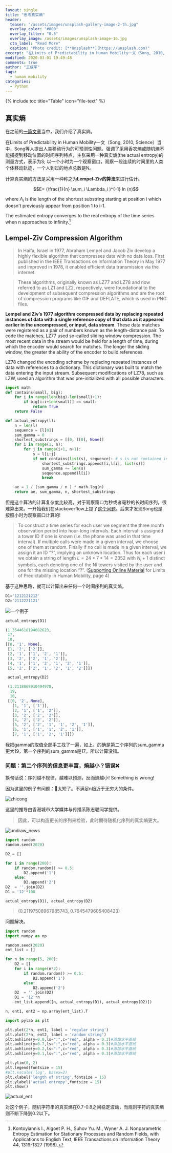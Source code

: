 ```yaml
---
layout: single
title: "思考真实熵"
header:
  teaser: "/assets/images/unsplash-gallery-image-2-th.jpg"
  overlay_color: "#000"
  overlay_filter: "0.5"
  overlay_image: /assets/images/unsplash-image-16.jpg
  cta_label: "Read More"
  caption: "Photo credit: [**Unsplash**](https://unsplash.com)"
excerpt: "在Limits of Predictability in Human Mobility一文（Song, 2010, Science）当中，Song等人提出人类移动行为的可预测性问题。强调了采用香农熵或随机熵不能捕捉到移动位置的时间序列特点，主张采用一种真实熵(the actual entropy)的测量方式，表示为S; 以一个小时为一个观察窗口，观察一段连续的时间里的人类个体移动轨迹，一个人到过的地点总数是N。"
modified: 2020-03-01 19:49:48
comments: true
author: "王成军"
tags:
  - human mobility
categories:
  - Python
---
```


{% include toc title="Table" icon="file-text" %}


## 真实熵

在之前的[一篇文章](https://computational-communication.com/python/predicatability/)当中，我们介绍了真实熵。

在Limits of Predictability in Human Mobility一文（Song, 2010, Science）当中，Song等人提出人类移动行为的可预测性问题。强调了采用香农熵或随机熵不能捕捉到移动位置的时间序列特点，主张采用一种真实熵(the actual entropy)的测量方式，表示为S; 以一个小时为一个观察窗口，观察一段连续的时间里的人类个体移动轨迹，一个人到过的地点总数是N。

计算真实熵的方法是采用一种称之为**Lempel-Ziv的算法**来进行估计。

$$E= (\frac{1}{n} \sum_i \Lambda_i )^{-1} ln (n)$$

where $\Lambda_i$ is the length of the shortest substring starting at position i which doesn't previously appear from position 1 to i-1.

The estimated entropy converges to the real entropy of the time series when n approaches to infinity.[^lz]

[^lz]: Kontoyiannis I., Algoet P. H., Suhov Yu. M., Wyner A. J. Nonparametric Entropy Estimation for Stationary Processes and Random Fields, with Applications to English Text, IEEE Transactions on Information Theory 44, 1319-1327 (1998).


## Lempel-Ziv Compression Algorithm

> In Haifa, Israel in 1977, Abraham Lempel and Jacob Ziv develop a highly flexible algorithm that compresses data with no data loss. First published in the IEEE Transactions on Information Theory in May 1977 and improved in 1978, it enabled efficient data transmission via the internet.

> These algorithms, originally known as LZ77 and LZ78 and now referred to as LZ1 and LZ2, respectively, were foundational to the development of subsequent compression algorithms and are the root of compression programs like GIF and DEFLATE, which is used in PNG files.

**Lempel and Ziv’s 1977 algorithm compressed data by replacing repeated instances of data with a single reference copy of that data as it appeared earlier in the uncompressed, or input, data stream**. These data matches were registered as a pair of numbers known as the length-distance pair. To code the matches, LZ77 used so-called sliding window compression. The most recent data in the stream would be held for a length of time, during which the encoder would search for matches. The longer the sliding window, the greater the ability of the encoder to build references.

LZ78 changed the encoding scheme by replacing repeated instances of data with references to a dictionary. This dictionary was built to match the data entering the input stream. Subsequent modifications of LZ78, such as LZW, used an algorithm that was pre-initialized with all possible characters.

```python
import math
def contains(small, big):
    for i in range(len(big)-len(small)+1):
        if big[i:i+len(small)] == small:
            return True
    return False

def actual_entropy(l):
    n = len(l)
    sequence = [l[0]]
    sum_gamma = 0
    shortest_substrings = [[0, l[0], None]]
    for i in range(1, n):
        for j in range(i+1, n+1):
            s = l[i:j]
            if not contains(list(s), sequence): # s is not contained in previous sequence
                shortest_substrings.append([i,l[i], list(s)])
                sum_gamma += len(s)
                sequence.append(l[i])
                break

    ae = 1 / (sum_gamma / n ) * math.log(n)            
    return ae, sum_gamma, n, shortest_substrings
```

但是这个算法的计算复杂度比较高，对于观察窗口为秒或者毫秒的长时间序列，很难算出来。一开始我们在stackoverflow上提了[这个问题](https://stackoverflow.com/questions/46296891/entropy-estimator-based-on-the-lempel-ziv-algorithm-using-python)。后来才发现Song也是按照小时为观察窗口计算的!

> To construct a time series for each user we segment the three month observation period into hour-long intervals. Each interval is assigned a tower ID if one is known (i.e. the phone was used in that time interval). If multiple calls were made in a given interval, we choose one of them at random. Finally if no call is made in a given interval, we assign it an ID “?”, implying an unknown location. Thus for each user i we obtain a string of length $L = 24 * 7 * 14 = 2352$ with $N_i + 1$ distinct symbols, each denoting one of the Ni towers visited by the user and one for the missing location “?”. ([Supporting Online Material](http://science.sciencemag.org/content/suppl/2010/02/18/327.5968.1018.DC1) for Limits of Predictability in Human Mobility, page 4)

基于这种思路，就可以计算出来任何一个时间序列的真实熵。


```Python
D1='1212121212'
D2='2112221121'
```

![一个例子](/assets/2019/2020-actual-entropy-Snip20200303_15.png)

```Python
actual_entropy(D1)

(1.3544618194082623,
 17,
 10,
[[0, '1', None],
 [1, '2', ['2']],
 [2, '1', ['1', '2', '1']],
 [3, '2', ['2', '1', '2']],
 [4, '1', ['1', '2', '1', '2', '1']],
 [5, '2', ['2', '1', '2', '1', '2']]])

 actual_entropy(D2)

 (1.2118868910494978,
  19,
  10,
 [[0, '2', None],
   [1, '1', ['1']],
   [2, '1', ['1', '2']],
   [3, '2', ['2', '2']],
   [4, '2', ['2', '2']],
   [5, '2', ['2', '1', '1', '2', '1']],
   [6, '1', ['1', '1', '2', '1']],
   [7, '1', ['1', '2', '1']]])
```

我把gamma的取值全部手工找了一遍，如上。的确是第二个序列的sum_gamma更大19，第一个序列的sum_gamma是17。所以计算没错。

### 问题：第二个序列的信息更丰富，熵越小？错误❌


换句话说：序列越不规律，越难以预测，反而熵越小! Something is wrong!

因为这里的例子有问题：太短了。不满足n趋近于无穷大的条件。

![zhicong](/assets/2019/zhicong.png)

这里的推导由香港城市大学媒体与传播系陈志聪同学提供。

> 因此，可以构造更长的序列来检验，此时期待随机化序列的真实熵更大。


![undraw_news](/assets/2019/undraw_news.svg)

```python
import random
random.seed(2020)

D2 = []

for i in range(200):
    if random.random() >= 0.5:
        D2.append('1')
    else:
        D2.append('2')
D2  = ''.join(D2)
D1 = '12'*100

actual_entropy(D1), actual_entropy(D2)
```

> (0.21197508967985743, 0.7645479605408423)

问题解决。

```python
import random
import numpy as np

random.seed(2020)
ent_list = []

for n in range(5, 200):
    D2 = []
    for i in range(n*2):
        if random.random() >= 0.5:
            D2.append('1')
        else:
            D2.append('2')
    D2  = ''.join(D2)
    D1 = '12'*n
    ent_list.append([n, actual_entropy(D1), actual_entropy(D2)])  

n, ent1, ent2 = np.array(ent_list).T

import pylab as plt

plt.plot(2*n, ent1, label = 'regular string')
plt.plot(2*n, ent2, label = 'random string')
plt.axhline(y=0.8,ls=":",c="red", alpha = 0.3)#添加水平直线
plt.axhline(y=0.7,ls=":",c="red", alpha = 0.3)#添加水平直线
plt.axhline(y=0.2,ls=":",c="red", alpha = 0.3)#添加水平直线
plt.axhline(y=0.1,ls=":",c="red", alpha = 0.3)#添加水平直线

plt.ylim(0, 2)
plt.legend(fontsize = 15)
#plt.xscale('log', basex=2)
plt.xlabel('length of string',fontsize = 15)
plt.ylabel('actual entropy',fontsize = 15)
plt.show()
```

![actual_ent](/assets/2019/actual_ent.png)

对这个例子，随机字符串的真实熵在0.7-0.8之间稳定波动，而规则字符的真实熵则不断下降到0.2以下。
